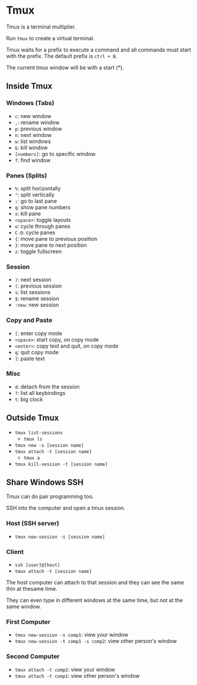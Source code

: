# Tmux

Tmux is a terminal multiplier.

Run `tmux` to create a virtual terminal.

Tmux waits for a prefix to execute a command and all commands must start with the prefix. The default prefix is `ctrl + B`.

The current tmux window will be with a start (*).

## Inside Tmux
### Windows (Tabs)
- `c`: new window
- `,`: rename window
- `p`: previous window
- `n`: next window
- `w`: list windows
- `&`: kill window
- `[numbers]`: go to specific window
- `f`: find window

### Panes (Splits)
- `%`: split horizontally
- `"`: split vertically
- `;`: go to last pane
- `q`: show pane numbers
- `x`: kill pane
- `<space>`: toggle layouts
- `o`: cycle through panes
- `C-O`: cycle panes
- `{`: move pane to previous position
- `}`: move pane to next position
- `z`: toggle fullscreen

### Session
- `)`: next session
- `(`: previous session
- `s`: list sessions
- `$`: rename session
- `:new`: new session

### Copy and Paste
- `[`: enter copy mode
- `<space>`: start copy, on copy mode
- `<enter>`: copy text and quit, on copy mode
- `q`: quit copy mode
- `]`: paste text

### Misc
- `d`: detach from the session
- `?`: list all keybindings
- `t`: big clock

## Outside Tmux
- `tmux list-sessions`
  - `tmux ls`
- `tmux new -s [session name]`
- `tmux attach -t [session name]`
  - `tmux a`
- `tmux kill-session -t [session name]`

## Share Windows SSH

Tmux can do pair programming too.

SSH into the computer and open a tmux session.

### Host (SSH server)
- `tmux new-session -s [session name]`
### Client
- `ssh [user]@[host]`
- `tmux attach -t [session name]`

The host computer can attach to that session and they can see the same thin at thesame time.

They can even type in different windows at the same time, but not at the same window.

### First Computer
- `tmux new-session -s comp1`: view your window
- `tmux new-session -t comp1 -s comp2`: view other person's window
### Second Computer
- `tmux attach -t comp2`: view your window
- `tmux attach -t comp1`: view other person's window
